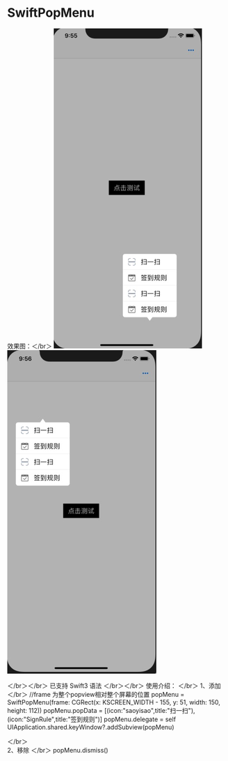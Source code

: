 # SwiftPopMenu
效果图：＜/br＞
 ![image](https://github.com/TangledHusky/SwiftPopMenu/blob/master/img2.png)
 ![image](https://github.com/TangledHusky/SwiftPopMenu/blob/master/img1.png)
 
 ＜/br＞＜/br＞
 已支持 Swift3 语法
 ＜/br＞＜/br＞
 使用介绍：
 ＜/br＞
 1、添加
 ＜/br＞
//frame 为整个popview相对整个屏幕的位置
        popMenu =  SwiftPopMenu(frame: CGRect(x: KSCREEN_WIDTH - 155, y: 51, width: 150, height: 112))
        popMenu.popData = [(icon:"saoyisao",title:"扫一扫"),(icon:"SignRule",title:"签到规则")]
        popMenu.delegate = self
        UIApplication.shared.keyWindow?.addSubview(popMenu)
	
＜/br＞	
 2、移除
 ＜/br＞
 popMenu.dismiss()
